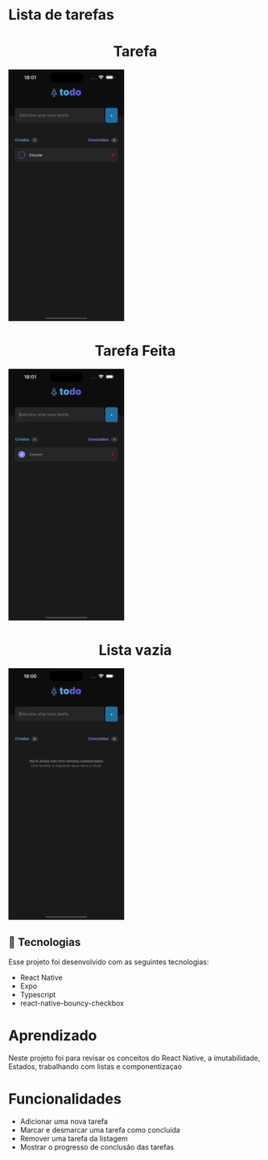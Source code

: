 # Lista de tarefas

<p align="center">
   <h1 align="center">Tarefa</h1> 
  <img height="500px" alt="License" src="./screen-task.png">
</p>

<p align="center">
   <h1 align="center">Tarefa Feita</h1> 
  <img  height="500px" alt="License" src="./screen-task-completed.png">
</p>

<p align="center">
   <h1  align="center">Lista vazia</h1> 
  <img height="500px" alt="License" src="./screen-empty.png">
</p>

## 🚀 Tecnologias

Esse projeto foi desenvolvido com as seguintes tecnologias:

- React Native
- Expo
- Typescript
- react-native-bouncy-checkbox

# Aprendizado

Neste projeto foi para revisar os conceitos do React Native, a imutabilidade, Estados, trabalhando com listas e componentizaçao

# Funcionalidades

- Adicionar uma nova tarefa
- Marcar e desmarcar uma tarefa como concluída
- Remover uma tarefa da listagem
- Mostrar o progresso de conclusão das tarefas
